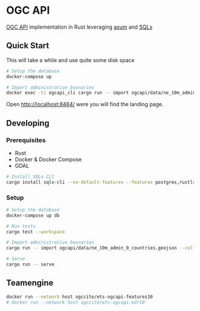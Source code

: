 # OGC API

[OGC API](https://ogcapi.ogc.org/) implementation in Rust leveraging [axum](https://github.com/tokio-rs/axum) and [SQLx](https://github.com/launchbadge/sqlx)


## Quick Start

This will take a while and use quite some disk space

```bash
# Setup the database
docker-compose up

# Import administrative bounaries
docker exec -ti ogcapi_cli cargo run -- import ogcapi/data/ne_10m_admin_0_countries.geojson --collection countries
```

Open <http://localhost:8484/> were you will find the landing page.

## Developing

### Prerequisites

- Rust
- Docker & Docker Compose
- GDAL

```bash
# Install SQLx CLI
cargo install sqlx-cli --no-default-features --features postgres,rustls
```

### Setup

```bash
# Setup the database
docker-compose up db

# Run tests
cargo test --workspace

# Import administrative bounaries
cargo run -- import ogcapi/data/ne_10m_admin_0_countries.geojson --collection countries

# Serve 
cargo run -- serve
```

## Teamengine

```bash
docker run --network host ogccite/ets-ogcapi-features10
# docker run --network host ogccite/ets-ogcapi-edr10
```
